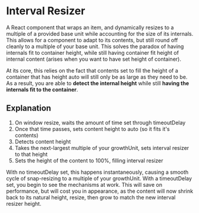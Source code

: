 # Interval Resizer

A React component that wraps an item, and dynamically resizes to a multiple of 
a provided base unit while accounting for the size of its internals. This allows 
for a component to adapt to its contents, but still round off cleanly to a 
multiple of your base unit. This solves the paradox of having internals fit to 
container height, while still having container fit height of internal content 
(arises when you want to have set height of container).

At its core, this relies on the fact that contents set to fill the height of a
container that has height auto will still only be as large as they need to be.
As a result, you are able to **detect the internal height** while still **having
the internals fit to the container**.

## Explanation
1. On window resize, waits the amount of time set through timeoutDelay
1. Once that time passes, sets content height to auto (so it fits it's contents)
1. Detects content height
1. Takes the next-largest multiple of your growthUnit, sets interval resizer to 
that height
1. Sets the height of the content to 100%, filling interval resizer

With no timeoutDelay set, this happens instantaneously, causing a smooth cycle 
of snap-resizing to a multiple of your growthUnit. With a timeoutDelay set, you
begin to see the mechanisms at work. This will save on performance, but will
cost you in appearance, as the content will now shrink back to its natural
height, resize, then grow to match the new interval resizer height.
